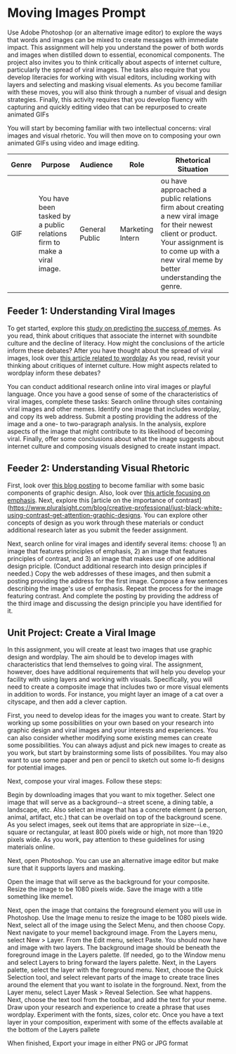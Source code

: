 # Moving Images Prompt

Use Adobe Photoshop (or an alternative image editor) to explore the ways that words and images can be mixed to create messages with immediate impact. This assignment will help you understand the power of both words and images when distilled down to essential, economical components. The project also invites you to think critically about aspects of internet culture, particularly the spread of viral images. The tasks also require that you develop literacies for working with visual editors, including working with layers and selecting and masking visual elements. As you become familiar with these moves, you will also think through a number of visual and design strategies. Finally, this activity requires that you develop fluency with capturing and quickly editing video that can be repurposed to create animated GIFs

You will start by becoming familiar with two intellectual concerns: viral images and visual rhetoric. You will then move on to composing your own animated GIFs using video and image editing.

| Genre | Purpose                                                                 | Audience       | Role             | Rhetorical Situation                                                                                                                                                                                   |
|-------|-------------------------------------------------------------------------|----------------|------------------|--------------------------------------------------------------------------------------------------------------------------------------------------------------------------------------------------------|
| GIF   | You have been tasked by a public relations firm to make a viral image.  | General Public | Marketing Intern | ou have approached a public relations firm about creating a new viral image for their newest client or product. Your assignment is to come up with a new viral meme by better understanding the genre. |




## Feeder 1: Understanding Viral Images 

To get started, explore this [study on predicting the success of memes](https://mindmodeling.org/cogsci2015/papers/0376/paper0376.pdf). As you read, think about critiques that associate the internet with soundbite culture and the decline of literacy. How might the conclusions of the article inform these debates? After you have thought about the spread of viral images, look over [this article related to wordplay](https://www.scientificamerican.com/article/your-pun-divided-attention-how-the-brain-processes-wordplay/) As you read, revisit your thinking about critiques of internet culture. How might aspects related to wordplay inform these debates?

You can conduct additional research online into viral images or playful language. Once you have a good sense of some of the characteristics of viral images, complete these tasks: Search online through sites containing viral images and other memes. Identify one image that includes wordplay, and copy its web address. Submit a posting providing the address of the image and a one- to two-paragraph analysis. In the analysis, explore aspects of the image that might contribute to its likelihood of becoming viral. Finally, offer some conclusions about what the image suggests about internet culture and composing visuals designed to create instant impact. 

## Feeder 2: Understanding Visual Rhetoric

First, look over [this blog posting](https://blog.adobespark.com/2016/07/27/8-basic-design-principles-to-help-you-create-better-graphics/) to become familiar with some basic components of graphic design. Also, look over [this article focusing on emphasis](https://www.sophia.org/tutorials/design-in-art-emphasis-variety-and-unity). Next, explore this [article on the importance of contrast] (https://www.pluralsight.com/blog/creative-professional/just-black-white-using-contrast-get-attention-graphic-designs. You can explore other concepts of design as you work through these materials or conduct additional research later as you submit the feeder assignment.

Next, search online for viral images and identify several items: choose 1) an image that features principles of emphasis, 2) an image that features principles of contrast, and 3) an image that makes use of one additional design priciple. (Conduct additional research into design principles if needed.) Copy the web addresses of these images, and then submit a posting providing the address for the first image. Compose a few sentences describing the image's use of emphasis. Repeat the process for the image featuring contrast. And complete the posting by providing the address of the third image and discussing the design principle you have identified for it.

## Unit Project: Create a Viral Image

In this assignment, you will create at least two images that use graphic design and wordplay. The aim should be to develop images with characteristics that lend themselves to going viral. The assignment, however, does have additional requirements that will help you develop your facility with using layers and working with visuals. Specifically, you will need to create a composite image that includes two or more visual elements in addition to words. For instance, you might layer an image of a cat over a cityscape, and then add a clever caption.

First, you need to develop ideas for the images you want to create. Start by working up some possibilities on your own based on your research into graphic design and viral images and your interests and experiences. You can also consider whether modifying some existing memes can create some possibilities. You can always adjust and pick new images to create as you work, but start by brainstorming some lists of possibilites. You may also want to use some paper and pen or pencil to sketch out some lo-fi designs for potential images.

Next, compose your viral images. Follow these steps:

Begin by downloading images that you want to mix together. Select one image that will serve as a background--a street scene, a dining table, a landscape, etc. Also select an image that has a concrete element (a person, animal, artifact, etc.) that can be overlaid on top of the background scene. As you select images, seek out items that are appropriate in size--i.e., square or rectangular, at least 800 pixels wide or high, not more than 1920 pixels wide. As you work, pay attention to these guidelines for using materials online.

Next, open Photoshop. You can use an alternative image editor but make sure that it supports layers and masking. 

Open the image that will serve as the background for your composite. Resize the image to be 1080 pixels wide. Save the image with a title something like meme1.

Next, open the image that contains the foreground element you will use in Photoshop. Use the Image menu to resize the image to be 1080 pixels wide.
Next, select all of the image using the Select Menu, and then choose Copy.
Next navigate to your meme1 background image. From the Layers menu, select New > Layer. From the Edit menu, select Paste. You should now have and image with two layers. The background image should be beneath the foreground image in the Layers palette.  (If needed, go to the Window menu and select Layers to bring forward the layers palette. 
Next, in the Layers palette, select the layer with the foreground menu. 
Next, choose the Quick Selection tool, and select relevant parts of the image to create trace lines around the element that you want to isolate in the forground.
Next, from the Layer menu, select Layer Mask > Reveal Selection. See what happens.
Next, choose the text tool from the toolbar, and add the text for your meme. Draw upon your research and experience to create a phrase that uses wordplay. Experiment with the fonts, sizes, color etc. Once you have a text layer in your composition, experiment with some of the effects available at the bottom of the Layers pallete

When finished, Export your image in either PNG or JPG format


